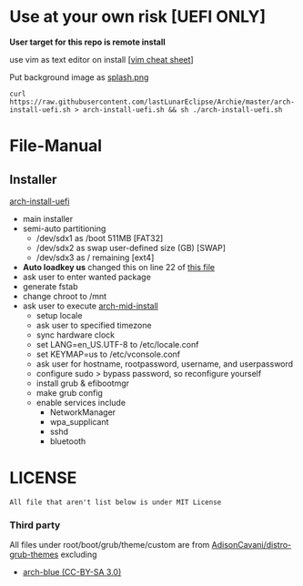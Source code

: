# Use at your own risk [UEFI ONLY]
**User target for this repo is remote install**

use vim as text editor on install
[[vim cheat sheet](https://github.com/gibbok/vim-cheat-sheet)]

Put background image as [splash.png](./root/boot/grub/themes/custom)

`curl https://raw.githubusercontent.com/lastLunarEclipse/Archie/master/arch-install-uefi.sh > arch-install-uefi.sh && sh ./arch-install-uefi.sh`
# File-Manual
## Installer
[arch-install-uefi](./arch-install-uefi.sh)
   - main installer
   - semi-auto partitioning
      - /dev/sdx1 as /boot 511MB [FAT32]
      - /dev/sdx2 as swap user-defined size (GB) [SWAP]
      - /dev/sdx3 as / remaining [ext4]
   - **Auto loadkey us** changed this on line 22 of [this file](./arch-install-uefi.sh)
   - ask user to enter wanted package
   - generate fstab
   - change chroot to /mnt
   - ask user to execute [arch-mid-install](./arch-mid-install.sh)
      - setup locale
      - ask user to specified timezone
      - sync hardware clock
      - set LANG=en_US.UTF-8 to /etc/locale.conf
      - set KEYMAP=us to /etc/vconsole.conf
      - ask user for hostname, rootpassword, username, and userpassword
      - configure sudo > bypass password, so reconfigure yourself 
      - install grub & efibootmgr
      - make grub config
      - enable services include
         - NetworkManager
         - wpa_supplicant
         - sshd
         - bluetooth
# LICENSE
`All file that aren't list below is under MIT License`
### Third party
All files under root/boot/grub/theme/custom are from [AdisonCavani/distro-grub-themes](https://github.com/AdisonCavani/distro-grub-themes) excluding
 - [arch-blue (CC-BY-SA 3.0)](https://upload.wikimedia.org/wikipedia/commons/thumb/a/a5/Archlinux-icon-crystal-64.svg/240px-Archlinux-icon-crystal-64.svg.png)